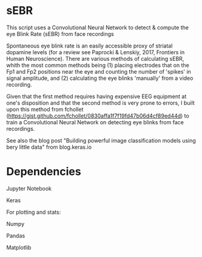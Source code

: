 # sEBR
This script uses a Convolutional Neural Network to detect & compute the eye Blink Rate (sEBR) from face recordings

Spontaneous eye blink rate is an easily accessible proxy of striatal dopamine levels (for a review see Paprocki & Lenskiy, 2017, Frontiers in Human Neuroscience). There are various methods of calculating sEBR, whith the most common methods being (1) placing electrodes that on the Fp1 and Fp2 positions near the eye and counting the number of 'spikes' in signal amplitude, and (2) calculating the eye blinks 'manually' from a video recording. 

Given that the first method requires having expensive EEG equipment at one's disposition and that the second method is very prone to errors, I built upon this method from fchollet (https://gist.github.com/fchollet/0830affa1f7f19fd47b06d4cf89ed44d) to train a Convolutional Neural Network on detecting eye blinks from face recordings.  

See also the blog post "Building powerful image classification models using bery little data" from blog.keras.io

# Dependencies 

Jupyter Notebook

Keras

For plotting and stats: 

Numpy

Pandas

Matplotlib

